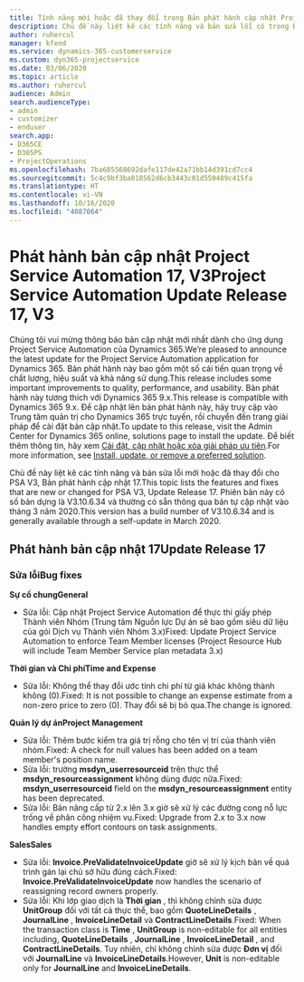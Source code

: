 ```yaml
---
title: Tính năng mới hoặc đã thay đổi trong Bản phát hành cập nhật Project Service Automation 17, V3
description: Chủ đề này liệt kê các tính năng và bản sửa lỗi có trong Bản phát hành cập nhật Project Service Automation 17, V3.
author: ruhercul
manager: kfend
ms.service: dynamics-365-customerservice
ms.custom: dyn365-projectservice
ms.date: 03/06/2020
ms.topic: article
ms.author: ruhercul
audience: Admin
search.audienceType:
- admin
- customizer
- enduser
search.app:
- D365CE
- D365PS
- ProjectOperations
ms.openlocfilehash: 7ba685568692dafe117de42a71bb14d391cd7cc4
ms.sourcegitcommit: 5c4c9bf3ba018562d6cb3443c01d550489c415fa
ms.translationtype: HT
ms.contentlocale: vi-VN
ms.lasthandoff: 10/16/2020
ms.locfileid: "4087064"
---
```

# <a name="project-service-automation-update-release-17-v3"></a><span data-ttu-id="cfbee-103">Phát hành bản cập nhật Project Service Automation 17, V3</span><span class="sxs-lookup"><span data-stu-id="cfbee-103">Project Service Automation Update Release 17, V3</span></span>

<span data-ttu-id="cfbee-104">Chúng tôi vui mừng thông báo bản cập nhật mới nhất dành cho ứng dụng Project Service Automation của Dynamics 365.</span><span class="sxs-lookup"><span data-stu-id="cfbee-104">We’re pleased to announce the latest update for the Project Service Automation application for Dynamics 365.</span></span> <span data-ttu-id="cfbee-105">Bản phát hành này bao gồm một số cải tiến quan trọng về chất lượng, hiệu suất và khả năng sử dụng.</span><span class="sxs-lookup"><span data-stu-id="cfbee-105">This release includes some important improvements to quality, performance, and usability.</span></span>  <span data-ttu-id="cfbee-106">Bản phát hành này tương thích với Dynamics 365 9.x.</span><span class="sxs-lookup"><span data-stu-id="cfbee-106">This release is compatible with Dynamics 365 9.x.</span></span> <span data-ttu-id="cfbee-107">Để cập nhật lên bản phát hành này, hãy truy cập vào Trung tâm quản trị cho Dynamics 365 trực tuyến, rồi chuyển đến trang giải pháp để cài đặt bản cập nhật.</span><span class="sxs-lookup"><span data-stu-id="cfbee-107">To update to this release, visit the Admin Center for Dynamics 365 online, solutions page to install the update.</span></span> <span data-ttu-id="cfbee-108">Để biết thêm thông tin, hãy xem [Cài đặt, cập nhật hoặc xóa giải pháp ưu tiên](https://docs.microsoft.com/power-platform/admin/install-remove-preferred-solution).</span><span class="sxs-lookup"><span data-stu-id="cfbee-108">For more information, see [Install, update, or remove a preferred solution](https://docs.microsoft.com/power-platform/admin/install-remove-preferred-solution).</span></span>

<span data-ttu-id="cfbee-109">Chủ đề này liệt kê các tính năng và bản sửa lỗi mới hoặc đã thay đổi cho PSA V3, Bản phát hành cập nhật 17.</span><span class="sxs-lookup"><span data-stu-id="cfbee-109">This topic lists the features and fixes that are new or changed for PSA V3, Update Release 17.</span></span> <span data-ttu-id="cfbee-110">Phiên bản này có số bản dựng là V3.10.6.34 và thường có sẵn thông qua bản tự cập nhật vào tháng 3 năm 2020.</span><span class="sxs-lookup"><span data-stu-id="cfbee-110">This version has a build number of V3.10.6.34 and is generally available through a self-update in March 2020.</span></span>


## <a name="update-release-17"></a><span data-ttu-id="cfbee-111">Phát hành bản cập nhật 17</span><span class="sxs-lookup"><span data-stu-id="cfbee-111">Update Release 17</span></span>

### <a name="bug-fixes"></a><span data-ttu-id="cfbee-112">Sửa lỗi</span><span class="sxs-lookup"><span data-stu-id="cfbee-112">Bug fixes</span></span>

<span data-ttu-id="cfbee-113">**Sự cố chung**</span><span class="sxs-lookup"><span data-stu-id="cfbee-113">**General**</span></span>

- <span data-ttu-id="cfbee-114">Sửa lỗi: Cập nhật Project Service Automation để thực thi giấy phép Thành viên Nhóm (Trung tâm Nguồn lực Dự án sẽ bao gồm siêu dữ liệu của gói Dịch vụ Thành viên Nhóm 3.x)</span><span class="sxs-lookup"><span data-stu-id="cfbee-114">Fixed: Update Project Service Automation to enforce Team Member licenses (Project Resource Hub will include Team Member Service plan metadata 3.x)</span></span>
 
<span data-ttu-id="cfbee-115">**Thời gian và Chi phí**</span><span class="sxs-lookup"><span data-stu-id="cfbee-115">**Time and Expense**</span></span>

- <span data-ttu-id="cfbee-116">Sửa lỗi: Không thể thay đổi ước tính chi phí từ giá khác không thành không (0).</span><span class="sxs-lookup"><span data-stu-id="cfbee-116">Fixed: It is not possible to change an expense estimate from a non-zero price to zero (0).</span></span> <span data-ttu-id="cfbee-117">Thay đổi sẽ bị bỏ qua.</span><span class="sxs-lookup"><span data-stu-id="cfbee-117">The change is ignored.</span></span>

<span data-ttu-id="cfbee-118">**Quản lý dự án**</span><span class="sxs-lookup"><span data-stu-id="cfbee-118">**Project Management**</span></span>

- <span data-ttu-id="cfbee-119">Sửa lỗi: Thêm bước kiểm tra giá trị rỗng cho tên vị trí của thành viên nhóm.</span><span class="sxs-lookup"><span data-stu-id="cfbee-119">Fixed: A check for null values has been added on a team member's position name.</span></span>
- <span data-ttu-id="cfbee-120">Sửa lỗi: trường **msdyn_userresourceid** trên thực thể **msdyn_resourceassignment** không dùng được nữa.</span><span class="sxs-lookup"><span data-stu-id="cfbee-120">Fixed: **msdyn_userresourceid** field on the **msdyn_resourceassignment** entity has been deprecated.</span></span>
- <span data-ttu-id="cfbee-121">Sửa lỗi: Bản nâng cấp từ 2.x lên 3.x giờ sẽ xử lý các đường cong nỗ lực trống về phân công nhiệm vụ.</span><span class="sxs-lookup"><span data-stu-id="cfbee-121">Fixed: Upgrade from 2.x to 3.x now handles empty effort contours on task assignments.</span></span>

<span data-ttu-id="cfbee-122">**Sales**</span><span class="sxs-lookup"><span data-stu-id="cfbee-122">**Sales**</span></span>

- <span data-ttu-id="cfbee-123">Sửa lỗi: **Invoice.PreValidateInvoiceUpdate** giờ sẽ xử lý kịch bản về quá trình gán lại chủ sở hữu đúng cách.</span><span class="sxs-lookup"><span data-stu-id="cfbee-123">Fixed: **Invoice.PreValidateInvoiceUpdate** now handles the scenario of reassigning record owners properly.</span></span>
- <span data-ttu-id="cfbee-124">Sửa lỗi: Khi lớp giao dịch là **Thời gian** , thì không chỉnh sửa được **UnitGroup** đối với tất cả thực thể, bao gồm **QuoteLineDetails** , **JournalLine** , **InvoiceLineDetail** và **ContractLineDetails**.</span><span class="sxs-lookup"><span data-stu-id="cfbee-124">Fixed: When the transaction class is **Time** , **UnitGroup** is non-editable for all entities including, **QuoteLineDetails** , **JournalLine** , **InvoiceLineDetail** , and **ContractLineDetails**.</span></span> <span data-ttu-id="cfbee-125">Tuy nhiên, chỉ không chỉnh sửa được **Đơn vị** đối với **JournalLine** và **InvoiceLineDetails**.</span><span class="sxs-lookup"><span data-stu-id="cfbee-125">However, **Unit** is non-editable only for **JournalLine** and **InvoiceLineDetails**.</span></span>


